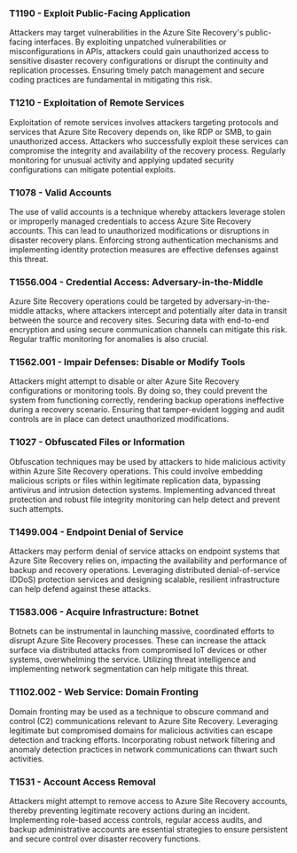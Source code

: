 ### T1190 - Exploit Public-Facing Application
Attackers may target vulnerabilities in the Azure Site Recovery's public-facing interfaces. By exploiting unpatched vulnerabilities or misconfigurations in APIs, attackers could gain unauthorized access to sensitive disaster recovery configurations or disrupt the continuity and replication processes. Ensuring timely patch management and secure coding practices are fundamental in mitigating this risk.

### T1210 - Exploitation of Remote Services
Exploitation of remote services involves attackers targeting protocols and services that Azure Site Recovery depends on, like RDP or SMB, to gain unauthorized access. Attackers who successfully exploit these services can compromise the integrity and availability of the recovery process. Regularly monitoring for unusual activity and applying updated security configurations can mitigate potential exploits.

### T1078 - Valid Accounts
The use of valid accounts is a technique whereby attackers leverage stolen or improperly managed credentials to access Azure Site Recovery accounts. This can lead to unauthorized modifications or disruptions in disaster recovery plans. Enforcing strong authentication mechanisms and implementing identity protection measures are effective defenses against this threat.

### T1556.004 - Credential Access: Adversary-in-the-Middle
Azure Site Recovery operations could be targeted by adversary-in-the-middle attacks, where attackers intercept and potentially alter data in transit between the source and recovery sites. Securing data with end-to-end encryption and using secure communication channels can mitigate this risk. Regular traffic monitoring for anomalies is also crucial.

### T1562.001 - Impair Defenses: Disable or Modify Tools
Attackers might attempt to disable or alter Azure Site Recovery configurations or monitoring tools. By doing so, they could prevent the system from functioning correctly, rendering backup operations ineffective during a recovery scenario. Ensuring that tamper-evident logging and audit controls are in place can detect unauthorized modifications.

### T1027 - Obfuscated Files or Information
Obfuscation techniques may be used by attackers to hide malicious activity within Azure Site Recovery operations. This could involve embedding malicious scripts or files within legitimate replication data, bypassing antivirus and intrusion detection systems. Implementing advanced threat protection and robust file integrity monitoring can help detect and prevent such attempts.

### T1499.004 - Endpoint Denial of Service
Attackers may perform denial of service attacks on endpoint systems that Azure Site Recovery relies on, impacting the availability and performance of backup and recovery operations. Leveraging distributed denial-of-service (DDoS) protection services and designing scalable, resilient infrastructure can help defend against these attacks.

### T1583.006 - Acquire Infrastructure: Botnet
Botnets can be instrumental in launching massive, coordinated efforts to disrupt Azure Site Recovery processes. These can increase the attack surface via distributed attacks from compromised IoT devices or other systems, overwhelming the service. Utilizing threat intelligence and implementing network segmentation can help mitigate this threat.

### T1102.002 - Web Service: Domain Fronting
Domain fronting may be used as a technique to obscure command and control (C2) communications relevant to Azure Site Recovery. Leveraging legitimate but compromised domains for malicious activities can escape detection and tracking efforts. Incorporating robust network filtering and anomaly detection practices in network communications can thwart such activities.

### T1531 - Account Access Removal
Attackers might attempt to remove access to Azure Site Recovery accounts, thereby preventing legitimate recovery actions during an incident. Implementing role-based access controls, regular access audits, and backup administrative accounts are essential strategies to ensure persistent and secure control over disaster recovery functions.
